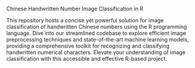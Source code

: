 Chinese Handwritten Number Image Classification in R

This repository hosts a concise yet powerful solution for image classification of handwritten Chinese numbers using the R programming language. Dive into our streamlined codebase to explore efficient image preprocessing techniques and state-of-the-art machine learning models, providing a comprehensive toolkit for recognizing and classifying handwritten numerical characters. Elevate your understanding of image classification with this accessible and effective R-based project.
